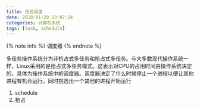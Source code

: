 ```yaml
---
title: 任务调度
date: 2018-01-29 23:07:24
categories: 计算机系统
tags: [task, schedule]
---
```


{% note info %} 调度器 {% endnote %}

多任务操作系统分为非抢占式多任务和抢占式多任务。与大多数现代操作系统一样，Linux采用的是抢占式多任务模式。这表示对CPU的占用时间由操作系统决定的，具体为操作系统中的调度器。调度器决定了什么时候停止一个进程以便让其他进程有机会运行，同时挑选出一个其他的进程开始运行

1. schedule
2. 抢占

<!--more-->
